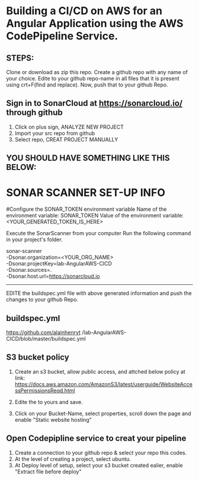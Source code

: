# Building a CI/CD on AWS for an Angular Application using the AWS CodePipeline Service.

## STEPS:

Clone or download as zip this repo.
Create a github repo with any name of your choice.
Edite <lab-AngularAWS-CICD> to your github repo-name in all files that it is present
using crt+F(find and replace).
Now, push that to your github Repo.

## Sign in to SonarCloud at https://sonarcloud.io/ through github
1. Click on plus sign, ANALYZE NEW PROJECT
2. Import your src repo from github
3. Select repo, CREAT PROJECT MANUALLY

YOU SHOULD HAVE SOMETHING LIKE THIS BELOW:
-----------------------------------------------------------------
# SONAR SCANNER SET-UP INFO

#Configure the SONAR_TOKEN environment variable
Name of the environment variable: SONAR_TOKEN 
Value of the environment variable: <YOUR_GENERATED_TOKEN_IS_HERE> 

Execute the SonarScanner from your computer
Run the following command in your project's folder.

sonar-scanner \
  -Dsonar.organization=<YOUR_ORG_NAME> \
  -Dsonar.projectKey=lab-AngularAWS-CICD \
  -Dsonar.sources=. \
  -Dsonar.host.url=https://sonarcloud.io

--------------------------------------------------------------

EDITE the buildspec.yml file with above generated information
and push the changes to your github Repo.
## buildspec.yml

https://github.com/alainhenryt
/lab-AngularAWS-CICD/blob/master/buildspec.yml


## S3 bucket policy
1. Create an s3 bucket, allow public access, and attched below policy at link:
https://docs.aws.amazon.com/AmazonS3/latest/userguide/WebsiteAccessPermissionsReqd.html

1. Edite the <Bucket-Name> to yours and save.
2. Click on your Bucket-Name, select properties, scroll down the page and enable "Static website hosting"

## Open Codepipline service to creat your pipeline
1. Create a connection to your github repo & select your repo this codes.
2. At the level of creating a project, select ubuntu.
3. At Deploy level of setup, select your s3 bucket created ealier, enable "Extract file before deploy"